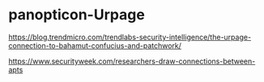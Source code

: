 # panopticon-Urpage

https://blog.trendmicro.com/trendlabs-security-intelligence/the-urpage-connection-to-bahamut-confucius-and-patchwork/

https://www.securityweek.com/researchers-draw-connections-between-apts
